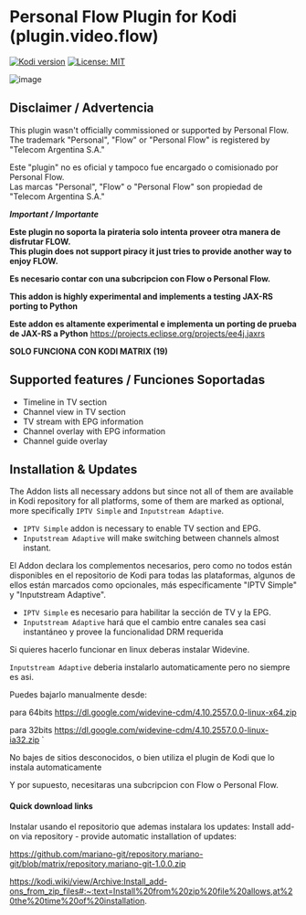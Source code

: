 
# Personal Flow Plugin for Kodi (plugin.video.flow)

[![Kodi version](https://img.shields.io/badge/kodi%20versions-19-blue)](https://kodi.tv/)
[![License: MIT](https://img.shields.io/badge/License-MIT-yellow.svg)](https://opensource.org/licenses/MIT)

![image](https://user-images.githubusercontent.com/28299309/148257815-b7239a4f-0963-48b5-9af0-c3cc7d8d1590.png)

## Disclaimer / Advertencia

This plugin wasn't officially commissioned or supported by Personal Flow.\
The trademark "Personal", "Flow" or "Personal Flow" is registered by "Telecom Argentina S.A."

Este "plugin" no es oficial y tampoco fue encargado o comisionado por Personal Flow.\
Las marcas "Personal", "Flow" o "Personal Flow" son propiedad de "Telecom Argentina S.A."

**_Important / Importante_**

**Este plugin no soporta la pirateria solo intenta proveer otra manera de disfrutar FLOW.**\
**This plugin does not support piracy it just tries to provide another way to enjoy FLOW.** 

**Es necesario contar con una subcripcion con Flow o Personal Flow.**

**This addon is highly experimental and implements a testing JAX-RS porting to Python**

**Este addon es altamente experimental e implementa un porting de prueba de JAX-RS a Python**
https://projects.eclipse.org/projects/ee4j.jaxrs

**SOLO FUNCIONA CON KODI MATRIX (19)**

## Supported features / Funciones Soportadas

- Timeline in TV section
- Channel view in TV section
- TV stream with EPG information
- Channel overlay with EPG information
- Channel guide overlay

## Installation & Updates

The Addon lists all necessary addons but since not all of them are available in Kodi repository for all platforms, 
some of them are  marked as optional, more specifically `IPTV Simple` and `Inputstream Adaptive`.

- `IPTV Simple` addon is necessary to enable TV section and EPG.
- `Inputstream Adaptive` will make switching between channels almost instant. 

El Addon declara los complementos necesarios, pero como no todos están disponibles en el repositorio de Kodi para todas las plataformas,
algunos de ellos están marcados como opcionales, más específicamente "IPTV Simple" y "Inputstream Adaptive".

- `IPTV Simple` es necesario para habilitar la sección de TV y la EPG.
- `Inputstream Adaptive` hará que el cambio entre canales sea casi instantáneo y provee la funcionalidad DRM requerida

Si quieres hacerlo funcionar en linux deberas instalar Widevine.

`Inputstream Adaptive` deberia instalarlo automaticamente
pero no siempre es asi. 

Puedes bajarlo manualmente desde:

para 64bits https://dl.google.com/widevine-cdm/4.10.2557.0.0-linux-x64.zip

para 32bits https://dl.google.com/widevine-cdm/4.10.2557.0.0-linux-ia32.zip
`

No bajes de sitios desconocidos, o bien utiliza el plugin de Kodi que lo instala automaticamente 

Y por supuesto, necesitaras una subcripcion con Flow o Personal Flow.

#### Quick download links

Instalar usando el repositorio que ademas instalara los updates:
Install add-on via repository - provide automatic installation of updates:

https://github.com/mariano-git/repository.mariano-git/blob/matrix/repository.mariano-git-1.0.0.zip

https://kodi.wiki/view/Archive:Install_add-ons_from_zip_files#:~:text=Install%20from%20zip%20file%20allows,at%20the%20time%20of%20installation.


